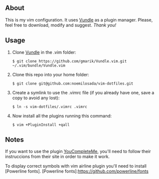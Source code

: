 ## About
This is my vim configuration. It uses [Vundle] as a plugin manager.
Please, feel free to download, modify and suggest.
*Thank you!*

## Usage
1. Clone [Vundle] in the .vim folder:

    `$ git clone https://github.com/gmarik/Vundle.vim.git ~/.vim/bundle/Vundle.vim`

2. Clone this repo into your home folder:

    `$ git clone git@github.com:noemilosada/vim-dotfiles.git`

3. Create a symlink to use the .vimrc file (if you already have one, save a copy to avoid any lost):

    `$ ln -s vim-dotfiles/.vimrc .vimrc`

4. Now install all the plugins running this command:

    `$ vim +PluginInstall +qall`

## Notes
If you want to use the plugin [YouCompleteMe], you'll need to follow their instruccions from their site in order to make it work.

[Vundle]:http://github.com/gmarik/vundle
[YouCompleteMe]:http://github.com/Valloric/YouCompleteMe

To display correct symbols with vim airline plugin you'll need to install [Powerline fonts].
[Powerline fonts]:https://github.com/powerline/fonts

